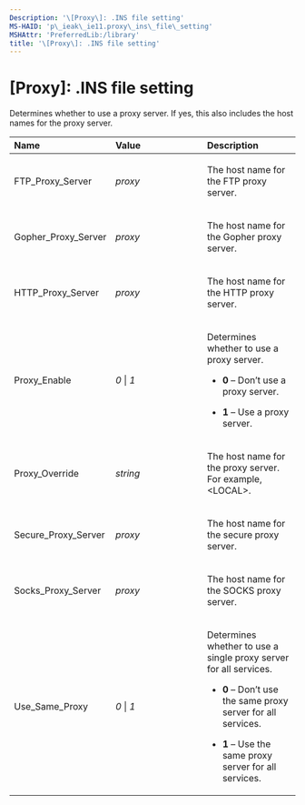 ```yaml
---
Description: '\[Proxy\]: .INS file setting'
MS-HAID: 'p\_ieak\_ie11.proxy\_ins\_file\_setting'
MSHAttr: 'PreferredLib:/library'
title: '\[Proxy\]: .INS file setting'
---
```


# \[Proxy\]: .INS file setting


Determines whether to use a proxy server. If yes, this also includes the host names for the proxy server.

<table>
<colgroup>
<col width="33%" />
<col width="33%" />
<col width="33%" />
</colgroup>
<thead>
<tr class="header">
<th align="left">Name</th>
<th align="left">Value</th>
<th align="left">Description</th>
</tr>
</thead>
<tbody>
<tr class="odd">
<td align="left"><p>FTP_Proxy_Server</p></td>
<td align="left"><p><em>proxy</em></p></td>
<td align="left"><p>The host name for the FTP proxy server.</p></td>
</tr>
<tr class="even">
<td align="left"><p>Gopher_Proxy_Server</p></td>
<td align="left"><p><em>proxy</em></p></td>
<td align="left"><p>The host name for the Gopher proxy server.</p></td>
</tr>
<tr class="odd">
<td align="left"><p>HTTP_Proxy_Server</p></td>
<td align="left"><p><em>proxy</em></p></td>
<td align="left"><p>The host name for the HTTP proxy server.</p></td>
</tr>
<tr class="even">
<td align="left"><p>Proxy_Enable</p></td>
<td align="left"><p><em>0</em> | <em>1</em></p></td>
<td align="left"><p>Determines whether to use a proxy server.</p>
<ul>
<li><p><strong>0</strong> – Don’t use a proxy server.</p></li>
<li><p><strong>1</strong> – Use a proxy server.</p></li>
</ul></td>
</tr>
<tr class="odd">
<td align="left"><p>Proxy_Override</p></td>
<td align="left"><p><em>string</em></p></td>
<td align="left"><p>The host name for the proxy server. For example, &lt;LOCAL&gt;.</p></td>
</tr>
<tr class="even">
<td align="left"><p>Secure_Proxy_Server</p></td>
<td align="left"><p><em>proxy</em></p></td>
<td align="left"><p>The host name for the secure proxy server.</p></td>
</tr>
<tr class="odd">
<td align="left"><p>Socks_Proxy_Server</p></td>
<td align="left"><p><em>proxy</em></p></td>
<td align="left"><p>The host name for the SOCKS proxy server.</p></td>
</tr>
<tr class="even">
<td align="left"><p>Use_Same_Proxy</p></td>
<td align="left"><p><em>0</em> | <em>1</em></p></td>
<td align="left"><p>Determines whether to use a single proxy server for all services.</p>
<ul>
<li><p><strong>0</strong> – Don’t use the same proxy server for all services.</p></li>
<li><p><strong>1</strong> – Use the same proxy server for all services.</p></li>
</ul></td>
</tr>
</tbody>
</table>

 

 

 



